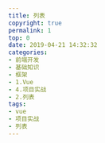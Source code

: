```yaml
---
title: 列表
copyright: true
permalink: 1
top: 0
date: 2019-04-21 14:32:32
categories:
- 前端开发
- 基础知识
- 框架
- 1.Vue
- 4.项目实战
- 2.列表
tags:
- vue
- 项目实战
- 列表
---
```

